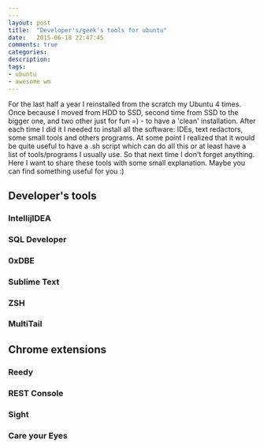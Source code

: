 ```yaml
---
---
layout: post
title:  "Developer's/geek's tools for ubuntu"
date:   2015-06-18 22:47:45
comments: true
categories:
description: 
tags: 
- ubuntu
- awesome wm
---
```


For the last half a year I reinstalled from the scratch my Ubuntu 4 times. Once because I moved from HDD to SSD, second time from SSD to the bigger one, and two other just for fun =) - to have a 'clean' installation. After each time I did it I needed to install all the software: IDEs, text redactors, some small tools and others programs. At some point I realized that it would be quite useful to have a .sh script which can do all this or at least have a list of tools/programs I usually use. So that next time I don't forget anything. Here I want to share these tools with some small explanation. Maybe you can find something useful for you :)

## Developer's tools

### IntellijIDEA

### SQL Developer

### 0xDBE

### Sublime Text

### ZSH

### MultiTail

## Chrome extensions

### Reedy

### REST Console

### Sight

### Care your Eyes